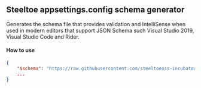 ## Steeltoe appsettings.config schema generator

Generates the schema file that provides validation and IntelliSense when used in modern editors that support JSON Schema such Visual Studio 2019, Visual Studio Code and Rider.



#### How to use

```json
{
    "$schema": "https://raw.githubusercontent.com/steeltoeoss-incubator/steeltoe-schema/master/schema.json"
    ...
}
```

